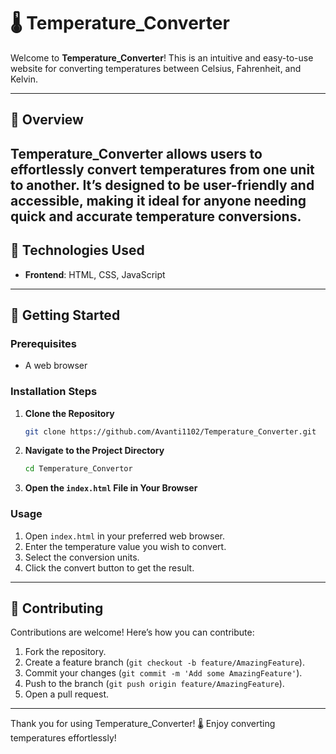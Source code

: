 # 🌡️ Temperature_Converter

Welcome to **Temperature_Converter**! This is an intuitive and easy-to-use website for converting temperatures between Celsius, Fahrenheit, and Kelvin.

---

## 📜 Overview

**Temperature_Converter** allows users to effortlessly convert temperatures from one unit to another. It’s designed to be user-friendly and accessible, making it ideal for anyone needing quick and accurate temperature conversions.
---

## 🔧 Technologies Used

- **Frontend**: HTML, CSS, JavaScript

---

## 🚀 Getting Started

### Prerequisites

- A web browser

### Installation Steps

1. **Clone the Repository**
    ```sh
    git clone https://github.com/Avanti1102/Temperature_Converter.git
    ```

2. **Navigate to the Project Directory**
    ```sh
    cd Temperature_Convertor
    ```

3. **Open the `index.html` File in Your Browser**

### Usage

1. Open `index.html` in your preferred web browser.
2. Enter the temperature value you wish to convert.
3. Select the conversion units.
4. Click the convert button to get the result.

---

## 🌟 Contributing

Contributions are welcome! Here’s how you can contribute:

1. Fork the repository.
2. Create a feature branch (`git checkout -b feature/AmazingFeature`).
3. Commit your changes (`git commit -m 'Add some AmazingFeature'`).
4. Push to the branch (`git push origin feature/AmazingFeature`).
5. Open a pull request.

---
Thank you for using Temperature_Converter! 🌡️ Enjoy converting temperatures effortlessly!
